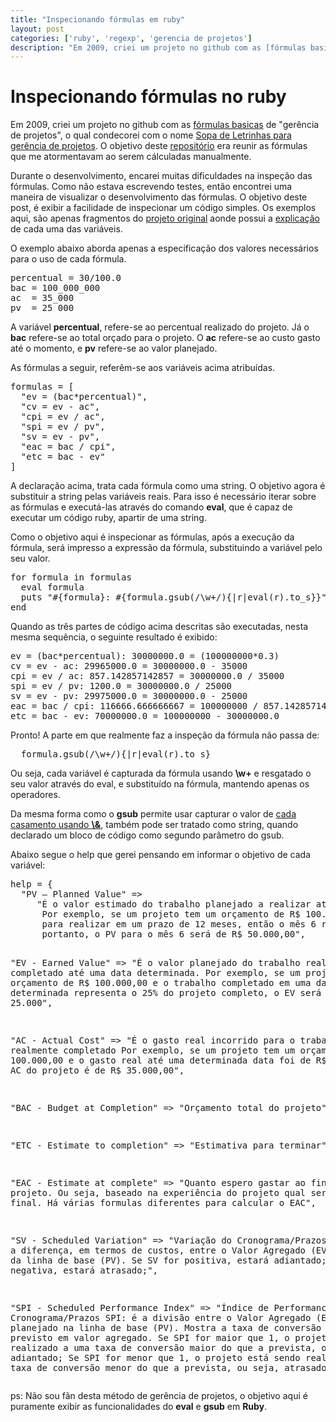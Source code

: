 ```yaml
---
title: "Inspecionando fórmulas em ruby"
layout: post
categories: ['ruby', 'regexp', 'gerencia de projetos']
description: "Em 2009, criei um projeto no github com as [fórmulas basicas][github-sl-for-gp] de \"gerência de projetos\", o qual condecorei com o nome [Sopa de Letrinhas pa..."
---
```

# Inspecionando fórmulas no ruby

Em 2009, criei um projeto no github com as [fórmulas basicas][github-sl-for-gp] de "gerência de projetos", o qual condecorei com o nome [Sopa de Letrinhas para gerência de projetos][github-sl-for-gp]. O objetivo deste [repositório][github-sl-for-gp] era reunir as fórmulas que me atormentavam ao serem cálculadas manualmente.

Durante o desenvolvimento, encarei muitas dificuldades na inspeção das fórmulas. Como não estava escrevendo testes, então encontrei uma maneira de visualizar o desenvolvimento das fórmulas. O objetivo deste post, é exibir a facilidade de inspecionar um código simples. Os exemplos aqui, são apenas fragmentos do [projeto original][bac] aonde possui a [explicação][bac] de cada uma das variáveis.

O exemplo abaixo aborda apenas a especificação dos valores necessários para o uso de cada fórmula. 

<div><pre class="prettyprint">
percentual = 30/100.0
bac = 100_000_000
ac  = 35_000
pv  = 25_000 
</pre></div>

A variável **percentual**, refere-se ao percentual realizado do projeto.
Já o **bac** refere-se ao total orçado para o projeto. O **ac** refere-se ao custo gasto até o momento, e **pv** refere-se ao valor planejado.


As fórmulas a seguir, referêm-se aos variáveis acima atribuídas.

<div><pre class="prettyprint">
formulas = [
  "ev = (bac*percentual)",
  "cv = ev - ac",
  "cpi = ev / ac",
  "spi = ev / pv",
  "sv = ev - pv",
  "eac = bac / cpi",
  "etc = bac - ev"
]
</pre></div>

A declaração acima, trata cada fórmula como uma string. O objetivo agora é substituir a string pelas variáveis reais. Para isso é necessário iterar sobre as fórmulas e executá-las através do comando **eval**, que é capaz de executar um código ruby, apartir de uma string.

Como o objetivo aqui é inspecionar as fórmulas, após a execução da fórmula, será impresso a expressão da fórmula, substituindo a variável pelo seu valor.

<div><pre class="prettyprint">
for formula in formulas 
  eval formula
  puts "#{formula}: #{formula.gsub(/\w+/){|r|eval(r).to_s}}"
end
</pre></div>

Quando as três partes de código acima descritas são executadas, nesta mesma sequência, o seguinte resultado é exibido:

<div><pre class="prettyprint">
ev = (bac*percentual): 30000000.0 = (100000000*0.3)
cv = ev - ac: 29965000.0 = 30000000.0 - 35000
cpi = ev / ac: 857.142857142857 = 30000000.0 / 35000
spi = ev / pv: 1200.0 = 30000000.0 / 25000
sv = ev - pv: 29975000.0 = 30000000.0 - 25000
eac = bac / cpi: 116666.666666667 = 100000000 / 857.142857142857
etc = bac - ev: 70000000.0 = 100000000 - 30000000.0
</pre></div>

Pronto! A parte em que realmente faz a inspeção da fórmula não passa de: 

<div><pre class="prettyprint">
  formula.gsub(/\w+/){|r|eval(r).to_s}
</pre></div>

Ou seja, cada variável é capturada da fórmula usando **\w+** e resgatado o seu valor através do eval, e substituído na fórmula, mantendo apenas os operadores. 

Da mesma forma como o **gsub** permite usar capturar o valor de [cada casamento usando **\\&amp;**][regex-sinatra], também pode ser tratado como string, quando declarado um bloco de código como segundo parâmetro do gsub. 

Abaixo segue o help que gerei pensando em informar o objetivo de cada variável:

<div><pre class="prettyprint">
help = {
  "PV – Planned Value" => 
     "É o valor estimado do trabalho planejado a realizar até uma data determinada.
      Por exemplo, se um projeto tem um orçamento de R$ 100.000,00
      para realizar em um prazo de 12 meses, então o mês 6 representará o 50% do trabalho do projeto, 
      portanto, o PV para o mês 6 será de R$ 50.000,00",

  "EV - Earned Value" => 
      "É o valor planejado do trabalho realmente completado até uma data determinada.
       Por exemplo, se um projeto tem um orçamento de R$ 100.000,00 
       e o trabalho completado em uma data determinada representa o 25% do projeto completo, 
       o EV será de R$ 25.000",

  "AC - Actual Cost" =>
      "É o gasto real incorrido para o trabalho realmente completado 
       Por exemplo, se um projeto tem um orçamento de R$ 100.000,00 
       e o gasto real até uma determinada data foi de R$ 35.000,00 
       o AC do projeto é de R$ 35.000,00",
        
  "BAC - Budget at Completion" => "Orçamento total do projeto",

  "ETC - Estimate to completion" => "Estimativa para terminar",

  "EAC - Estimate at complete" => "Quanto espero gastar ao final do projeto. 
       Ou seja, baseado na experiência do projeto qual será o custo final. 
       Há várias formulas diferentes para calcular o EAC",

  "SV - Scheduled Variation" => "Variação do Cronograma/Prazos
       SV é a diferença, em termos de custos, entre o Valor Agregado (EV) 
       e a agenda da linha de base (PV). Se SV for positiva, estará adiantado;
       Se SV for negativa, estará atrasado;",

   "SPI - Scheduled Performance Index" => "Índice de Performance do Cronograma/Prazos
    SPI: é a divisão entre o Valor Agregado (EV) e o valor planejado na linha de base (PV).
    Mostra a taxa de conversão do valor previsto em valor agregado. Se SPI for maior que 1,
    o projeto está sendo realizado a uma taxa de conversão maior do que a prevista, ou seja, adiantado; 
    Se SPI for menor que 1, o projeto está sendo realizado a uma taxa de conversão menor do que a prevista, 
    ou seja, atrasado;"
}
</pre></div>

ps: Não sou fãn desta método de gerência de projetos, o objetivo aqui é puramente exibir as funcionalidades do **eval** e **gsub** em **Ruby**.

[github-sl-for-gp]: http://github.com/jonatas/SL-FOR-GP
[bac]: http://github.com/jonatas/SL-FOR-GP/blob/master/bac.rb
[regex-sinatra]: /regexp/ruby/sinatra/2010/02/16/inspecionando-regexp-com-sinatra.html
